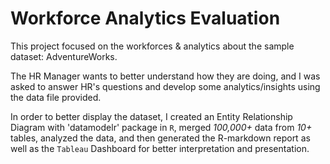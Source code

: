 # Workforce Analytics Evaluation
This project focused on the workforces &amp; analytics about the sample dataset: AdventureWorks. 

The HR Manager wants to better understand how they are doing, and I was asked to answer HR's questions and develop some analytics/insights using the data file provided. 

In order to better display the dataset, I created an Entity Relationship Diagram with 'datamodelr' package in `R`, merged *100,000+* data from *10+* tables, analyzed the data, and then generated the R-markdown report as well as the `Tableau` Dashboard for better interpretation and presentation.
